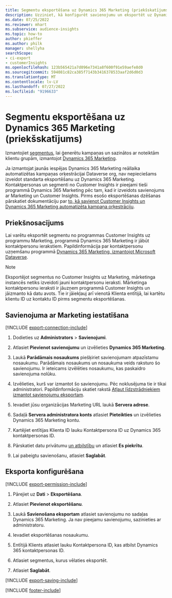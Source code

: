 ```yaml
---
title: Segmentu eksportēšana uz Dynamics 365 Marketing (priekšskatījums)
description: Uzziniet, kā konfigurēt savienojumu un eksportēt uz Dynamics 365 Marketing.
ms.date: 07/25/2022
ms.reviewer: mhart
ms.subservice: audience-insights
ms.topic: how-to
author: pkieffer
ms.author: philk
manager: shellyha
searchScope:
- ci-export
- customerInsights
ms.openlocfilehash: 123b565421a7d096e7341a8f600f91e59aefe8d0
ms.sourcegitcommit: 594081c82ca385f7143b3416378533aaf2d6d0d3
ms.translationtype: MT
ms.contentlocale: lv-LV
ms.lasthandoff: 07/27/2022
ms.locfileid: "9196633"
---
```

# <a name="export-segments-to-dynamics-365-marketing-preview"></a>Segmentu eksportēšana uz Dynamics 365 Marketing (priekšskatījums)

Izmantojiet [segmentus](segments.md), lai ģenerētu kampaņas un sazinātos ar noteiktām klientu grupām, izmantojot [Dynamics 365 Marketing](/dynamics365/marketing/customer-insights-segments).

Ja izmantojat jaunās iespējas Dynamics 365 Marketing reāllaika automatizētas kampaņas orķestrācijai Dataverse org, nav nepieciešams izveidot standarta eksportēšanu uz Dynamics 365 Marketing. Kontaktpersonas un segmenti no Customer Insights ir pieejami tieši programmā Dynamics 365 Marketing pēc tam, kad ir izveidots savienojums ar Marketing un Customer Insights. Pirms esošo eksportēšanas dzēšanas pārskatiet dokumentāciju par [to, kā savienot Customer Insights un Dynamics 365 Marketing automatizēta kampaņa orķestrāciju](/dynamics365/marketing/real-time-marketing-ci-profile).

## <a name="prerequisite"></a>Priekšnosacījums

Lai varētu eksportēt segmentu no programmas Customer Insights uz programmu Marketing, programmā Dynamics 365 Marketing ir jābūt kontaktpersonu ierakstiem. Papildinformācija par kontaktpersonu uzņemšanu programmā [Dynamics 365 Marketing, izmantojot Microsoft Dataverse](connect-dataverse-managed-lake.md).

> [!NOTE]
> Eksportējot segmentus no Customer Insights uz Marketing, mārketinga instancēs netiks izveidoti jauni kontaktpersonu ieraksti. Mārketinga kontaktpersonu ieraksti ir jāuzņem programmā Customer Insights un jāizmanto kā datu avots. Tie ir jāiekļauj arī vienotā Klienta entītijā, lai kartētu klientu ID uz kontaktu ID pirms segmentu eksportēšanas.

## <a name="set-up-connection-to-marketing"></a>Savienojuma ar Marketing iestatīšana

[!INCLUDE [export-connection-include](includes/export-connection-admn.md)]

1. Dodieties uz **Administrators** > **Savienojumi**.

1. Atlasiet **Pievienot savienojumu** un izvēlieties **Dynamics 365 Marketing**.

1. Laukā **Parādāmais nosaukums** piešķiriet savienojumam atpazīstamu nosaukumu. Parādāmais nosaukums un nosaukuma veids raksturo šo savienojumu. Ir ieteicams izvēlēties nosaukumu, kas paskaidro savienojuma nolūku.

1. Izvēlieties, kurš var izmantot šo savienojumu. Pēc noklusējuma tie ir tikai administratori. Papildinformāciju skatiet rakstā [Atļaut līdzstrādniekiem izmantot savienojumu eksportam](connections.md#allow-contributors-to-use-a-connection-for-exports).

1. Ievadiet jūsu organizācijas Marketing URL laukā **Servera adrese**.

1. Sadaļā **Servera administratora konts** atlasiet **Pieteikties** un izvēlieties Dynamics 365 Marketing kontu.

1. Kartējiet entītijas Klienta ID lauku Kontaktpersona ID uz Dynamics 365 kontaktpersonas ID.

1. Pārskatiet datu privātumu [un atbilstību](connections.md#data-privacy-and-compliance) un atlasiet **Es piekrītu**.

1. Lai pabeigtu savienošanu, atlasiet **Saglabāt**.

## <a name="configure-an-export"></a>Eksporta konfigurēšana

[!INCLUDE [export-permission-include](includes/export-permission.md)]

1. Pārejiet uz **Dati** > **Eksportēšana**.

1. Atlasiet **Pievienot eksportēšanu**.

1. Laukā **Savienošana eksportam** atlasiet savienojumu no sadaļas Dynamics 365 Marketing. Ja nav pieejamu savienojumu, sazinieties ar administratoru.

1. Ievadiet eksportēšanas nosaukumu.

1. Entītijā Klients atlasiet lauku Kontaktpersona ID, kas atbilst Dynamics 365 kontaktpersonas ID.

1. Atlasiet segmentus, kurus vēlaties eksportēt.

1. Atlasiet **Saglabāt**.

[!INCLUDE [export-saving-include](includes/export-saving.md)]

[!INCLUDE [footer-include](includes/footer-banner.md)]
